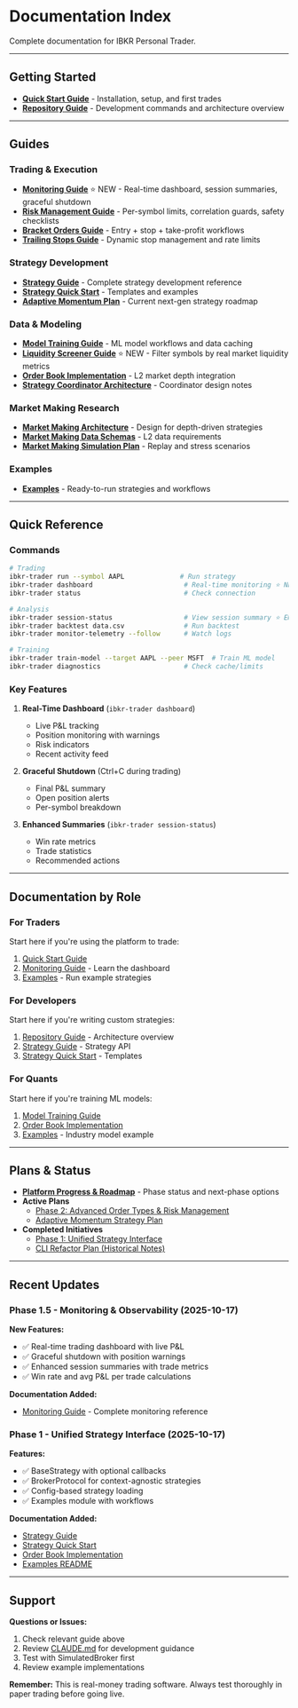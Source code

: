 # Documentation Index

Complete documentation for IBKR Personal Trader.

---

## Getting Started

- **[Quick Start Guide](../QUICKSTART.md)** - Installation, setup, and first trades
- **[Repository Guide](../CLAUDE.md)** - Development commands and architecture overview

---

## Guides

### Trading & Execution
- **[Monitoring Guide](guides/operations/monitoring_guide.md)** ⭐ NEW - Real-time dashboard, session summaries, graceful shutdown
- **[Risk Management Guide](guides/operations/risk_management.md)** - Per-symbol limits, correlation guards, safety checklists
- **[Bracket Orders Guide](guides/trading/bracket_orders_guide.md)** - Entry + stop + take-profit workflows
- **[Trailing Stops Guide](guides/trading/trailing_stops_guide.md)** - Dynamic stop management and rate limits

### Strategy Development
- **[Strategy Guide](guides/strategies/unified_strategy_guide.md)** - Complete strategy development reference
- **[Strategy Quick Start](guides/strategies/strategy_quick_start.md)** - Templates and examples
- **[Adaptive Momentum Plan](plans/active/adaptive_momentum_plan.md)** - Current next-gen strategy roadmap

### Data & Modeling
- **[Model Training Guide](guides/data/model_training_guide.md)** - ML model workflows and data caching
- **[Liquidity Screener Guide](guides/data/liquidity_screener_guide.md)** ⭐ NEW - Filter symbols by real market liquidity metrics
- **[Order Book Implementation](architecture/order_book_implementation.md)** - L2 market depth integration
- **[Strategy Coordinator Architecture](architecture/strategy_coordinator_architecture.md)** - Coordinator design notes

### Market Making Research
- **[Market Making Architecture](market_making/architecture.md)** - Design for depth-driven strategies
- **[Market Making Data Schemas](market_making/data_schemas.md)** - L2 data requirements
- **[Market Making Simulation Plan](market_making/simulation_plan.md)** - Replay and stress scenarios

### Examples
- **[Examples](../examples/README.md)** - Ready-to-run strategies and workflows

---

## Quick Reference

### Commands

```bash
# Trading
ibkr-trader run --symbol AAPL              # Run strategy
ibkr-trader dashboard                       # Real-time monitoring ⭐ NEW
ibkr-trader status                          # Check connection

# Analysis
ibkr-trader session-status                  # View session summary ⭐ ENHANCED
ibkr-trader backtest data.csv               # Run backtest
ibkr-trader monitor-telemetry --follow      # Watch logs

# Training
ibkr-trader train-model --target AAPL --peer MSFT  # Train ML model
ibkr-trader diagnostics                     # Check cache/limits
```

### Key Features

1. **Real-Time Dashboard** (`ibkr-trader dashboard`)
   - Live P&L tracking
   - Position monitoring with warnings
   - Risk indicators
   - Recent activity feed

2. **Graceful Shutdown** (Ctrl+C during trading)
   - Final P&L summary
   - Open position alerts
   - Per-symbol breakdown

3. **Enhanced Summaries** (`ibkr-trader session-status`)
   - Win rate metrics
   - Trade statistics
   - Recommended actions

---

## Documentation by Role

### For Traders
Start here if you're using the platform to trade:
1. [Quick Start Guide](../QUICKSTART.md)
2. [Monitoring Guide](guides/operations/monitoring_guide.md) - Learn the dashboard
3. [Examples](../examples/README.md) - Run example strategies

### For Developers
Start here if you're writing custom strategies:
1. [Repository Guide](../CLAUDE.md) - Architecture overview
2. [Strategy Guide](guides/strategies/unified_strategy_guide.md) - Strategy API
3. [Strategy Quick Start](guides/strategies/strategy_quick_start.md) - Templates

### For Quants
Start here if you're training ML models:
1. [Model Training Guide](guides/data/model_training_guide.md)
2. [Order Book Implementation](architecture/order_book_implementation.md)
3. [Examples](../examples/README.md) - Industry model example

---

## Plans & Status

- **[Platform Progress & Roadmap](status/platform_progress.md)** - Phase status and next-phase options
- **Active Plans**
  - [Phase 2: Advanced Order Types & Risk Management](plans/active/advanced_order_types_risk_plan.md)
  - [Adaptive Momentum Strategy Plan](plans/active/adaptive_momentum_plan.md)
- **Completed Initiatives**
  - [Phase 1: Unified Strategy Interface](plans/completed/phase1_unified_strategy_progress.md)
  - [CLI Refactor Plan (Historical Notes)](plans/completed/cli_refactor_plan.md)

---

## Recent Updates

### Phase 1.5 - Monitoring & Observability (2025-10-17)

**New Features:**
- ✅ Real-time trading dashboard with live P&L
- ✅ Graceful shutdown with position warnings
- ✅ Enhanced session summaries with trade metrics
- ✅ Win rate and avg P&L per trade calculations

**Documentation Added:**
- [Monitoring Guide](guides/operations/monitoring_guide.md) - Complete monitoring reference

### Phase 1 - Unified Strategy Interface (2025-10-17)

**Features:**
- ✅ BaseStrategy with optional callbacks
- ✅ BrokerProtocol for context-agnostic strategies
- ✅ Config-based strategy loading
- ✅ Examples module with workflows

**Documentation Added:**
- [Strategy Guide](guides/strategies/unified_strategy_guide.md)
- [Strategy Quick Start](guides/strategies/strategy_quick_start.md)
- [Order Book Implementation](architecture/order_book_implementation.md)
- [Examples README](../examples/README.md)

---

## Support

**Questions or Issues:**
1. Check relevant guide above
2. Review [CLAUDE.md](../CLAUDE.md) for development guidance
3. Test with SimulatedBroker first
4. Review example implementations

**Remember:** This is real-money trading software. Always test thoroughly in paper trading before going live.
